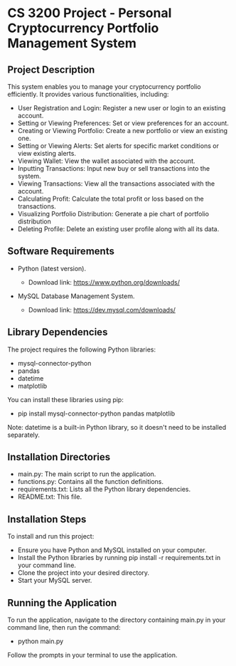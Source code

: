 
# CS 3200 Project - Personal Cryptocurrency Portfolio Management System                              


## Project Description                                                              

This system enables you to manage your cryptocurrency portfolio efficiently. It
provides various functionalities, including:

- User Registration and Login: Register a new user or login to an existing account.
- Setting or Viewing Preferences: Set or view preferences for an account.
- Creating or Viewing Portfolio: Create a new portfolio or view an existing one.
- Setting or Viewing Alerts: Set alerts for specific market conditions or view
  existing alerts.
- Viewing Wallet: View the wallet associated with the account.
- Inputting Transactions: Input new buy or sell transactions into the system.
- Viewing Transactions: View all the transactions associated with the account.
- Calculating Profit: Calculate the total profit or loss based on the transactions.
- Visualizing Portfolio Distribution: Generate a pie chart of portfolio distribution
- Deleting Profile: Delete an existing user profile along with all its data.


## Software Requirements                                                            

- Python (latest version).
  - Download link: https://www.python.org/downloads/

- MySQL Database Management System.
  - Download link: https://dev.mysql.com/downloads/


## Library Dependencies                                                             

The project requires the following Python libraries:

- mysql-connector-python
- pandas
- datetime
- matplotlib

You can install these libraries using pip:

- pip install mysql-connector-python pandas matplotlib

Note: datetime is a built-in Python library, so it doesn't need to be
installed separately.


## Installation Directories                                                         

- main.py: The main script to run the application.
- functions.py: Contains all the function definitions.
- requirements.txt: Lists all the Python library dependencies.
- README.txt: This file.

## Installation Steps                                                               

To install and run this project:

- Ensure you have Python and MySQL installed on your computer.
- Install the Python libraries by running pip install -r requirements.txt
  in your command line. 
- Clone the project into your desired directory.
- Start your MySQL server.


## Running the Application                                                          

To run the application, navigate to the directory containing main.py in your
command line, then run the command:

- python main.py

Follow the prompts in your terminal to use the application.

